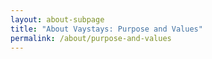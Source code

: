 ```yaml
---
layout: about-subpage
title: "About Vaystays: Purpose and Values"
permalink: /about/purpose-and-values
---
```

